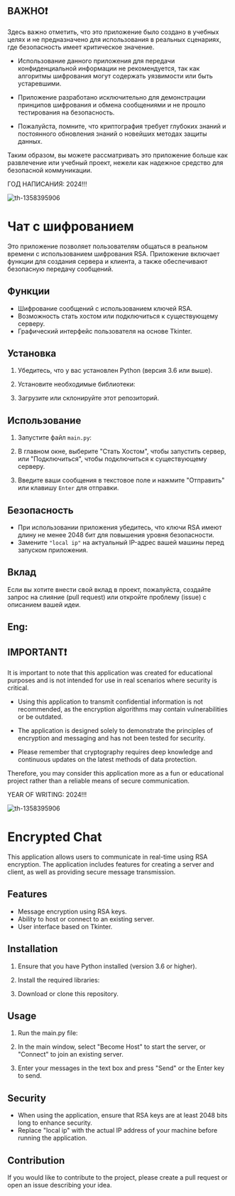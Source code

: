 ## ВАЖНО❗
Здесь важно отметить, что это приложение было создано в учебных целях и не предназначено для использования в реальных сценариях, где безопасность имеет критическое значение. 

- Использование данного приложения для передачи конфиденциальной информации не рекомендуется, так как алгоритмы шифрования могут содержать уязвимости или быть устаревшими.
  
- Приложение разработано исключительно для демонстрации принципов шифрования и обмена сообщениями и не прошло тестирования на безопасность.

- Пожалуйста, помните, что криптография требует глубоких знаний и постоянного обновления знаний о новейших методах защиты данных. 

Таким образом, вы можете рассматривать это приложение больше как развлечение или учебный проект, нежели как надежное средство для безопасной коммуникации.

ГОД НАПИСАНИЯ: 2024!!!

![th-1358395906](https://github.com/user-attachments/assets/0145db98-4b70-4731-81cb-4dbd73caa018)

# Чат с шифрованием

Это приложение позволяет пользователям общаться в реальном времени с использованием шифрования RSA. Приложение включает функции для создания сервера и клиента, а также обеспечивают безопасную передачу сообщений.

## Функции

- Шифрование сообщений с использованием ключей RSA.
- Возможность стать хостом или подключиться к существующему серверу.
- Графический интерфейс пользователя на основе Tkinter.

## Установка

1. Убедитесь, что у вас установлен Python (версия 3.6 или выше).
2. Установите необходимые библиотеки:
   
3. Загрузите или склонируйте этот репозиторий.

## Использование

1. Запустите файл `main.py`:
   
2. В главном окне, выберите "Стать Хостом", чтобы запустить сервер, или "Подключиться", чтобы подключиться к существующему серверу.
3. Введите ваши сообщения в текстовое поле и нажмите "Отправить" или клавишу `Enter` для отправки.

## Безопасность

- При использовании приложения убедитесь, что ключи RSA имеют длину не менее 2048 бит для повышения уровня безопасности.
- Замените `"local ip"` на актуальный IP-адрес вашей машины перед запуском приложения.

## Вклад

Если вы хотите внести свой вклад в проект, пожалуйста, создайте запрос на слияние (pull request) или откройте проблему (issue) с описанием вашей идеи.

## Eng:
## IMPORTANT❗️

It is important to note that this application was created for educational purposes and is not intended for use in real scenarios where security is critical. 

- Using this application to transmit confidential information is not recommended, as the encryption algorithms may contain vulnerabilities or be outdated.

- The application is designed solely to demonstrate the principles of encryption and messaging and has not been tested for security.

- Please remember that cryptography requires deep knowledge and continuous updates on the latest methods of data protection. 

Therefore, you may consider this application more as a fun or educational project rather than a reliable means of secure communication.

YEAR OF WRITING: 2024!!!

![th-1358395906](https://github.com/user-attachments/assets/0145db98-4b70-4731-81cb-4dbd73caa018)

# Encrypted Chat

This application allows users to communicate in real-time using RSA encryption. The application includes features for creating a server and client, as well as providing secure message transmission.

## Features

- Message encryption using RSA keys.
- Ability to host or connect to an existing server.
- User interface based on Tkinter.

## Installation

1. Ensure that you have Python installed (version 3.6 or higher).
2. Install the required libraries:

3. Download or clone this repository.

## Usage

1. Run the main.py file:

2. In the main window, select "Become Host" to start the server, or "Connect" to join an existing server.
3. Enter your messages in the text box and press "Send" or the Enter key to send.

## Security

- When using the application, ensure that RSA keys are at least 2048 bits long to enhance security.
- Replace "local ip" with the actual IP address of your machine before running the application.

## Contribution

If you would like to contribute to the project, please create a pull request or open an issue describing your idea.

